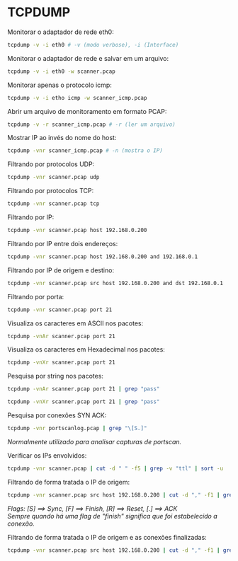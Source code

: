 # TCPDUMP

Monitorar o adaptador de rede eth0:

```bash
tcpdump -v -i eth0 # -v (modo verbose), -i (Interface)
```

Monitorar o adaptador de rede e salvar em um arquivo:

```bash
tcpdump -v -i eth0 -w scanner.pcap
```

Monitorar apenas o protocolo icmp:

```bash
tcpdump -v -i etho icmp -w scanner_icmp.pcap
```

Abrir um arquivo de monitoramento em formato PCAP:

```bash
tcpdump -v -r scanner_icmp.pcap # -r (ler um arquivo)
```

Mostrar IP ao invés do nome do host:

```bash
tcpdump -vnr scanner_icmp.pcap # -n (mostra o IP)
```

Filtrando por protocolos UDP:

```bash
tcpdump -vnr scanner.pcap udp
```

Filtrando por protocolos TCP:

```bash
tcpdump -vnr scanner.pcap tcp
```

Filtrando por IP:

```bash
tcpdump -vnr scanner.pcap host 192.168.0.200
```

Filtrando por IP entre dois endereços:

```bash
tcpdump -vnr scanner.pcap host 192.168.0.200 and 192.168.0.1
```

Filtrando por IP de origem e destino:

```bash
tcpdump -vnr scanner.pcap src host 192.168.0.200 and dst 192.168.0.1
```

Filtrando por porta:

```bash
tcpdump -vnr scanner.pcap port 21
```

Visualiza os caracteres em ASCII nos pacotes:

```bash
tcpdump -vnAr scanner.pcap port 21
```

Visualiza os caracteres em Hexadecimal nos pacotes:

```bash
tcpdump -vnXr scanner.pcap port 21
```

Pesquisa por string nos pacotes:

```bash
tcpdump -vnAr scanner.pcap port 21 | grep "pass"
```

```bash
tcpdump -vnXr scanner.pcap port 21 | grep "pass"
```

Pesquisa por conexões SYN ACK:

```bash
tcpdump -vnr portscanlog.pcap | grep "\[S.]"
```

*Normalmente utilizado para analisar capturas de portscan.*

Verificar os IPs envolvidos:

```bash
tcpdump -vnr scanner.pcap | cut -d " " -f5 | grep -v "ttl" | sort -u
```

Filtrando de forma tratada o IP de origem:

```bash
tcpdump -vnr scanner.pcap src host 192.168.0.200 | cut -d "," -f1 | grep -v "tos"
```

*Flags: [S] ==> Sync, [F] ==> Finish, [R] ==> Reset, [.] ==> ACK*  
*Sempre quando há uma flag de "finish" significa que foi estabelecido a conexão.*

Filtrando de forma tratada o IP de origem e as conexões finalizadas:

```bash
tcpdump -vnr scanner.pcap src host 192.168.0.200 | cut -d "," -f1 | grep -v "tos" | grep -v "[S]" | grep "F\."
```

